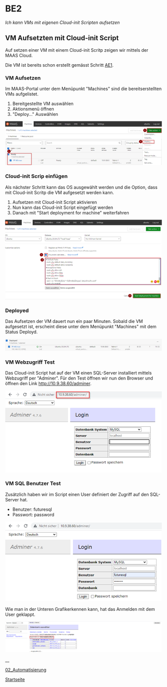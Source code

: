 # BE2
*Ich kann VMs mit eigenen Cloud-init Scripten aufsetzen*

## VM Aufsetzten mit Cloud-init Script

Auf setzen einer VM mit einem Cloud-init Scritp zeigen wir mittels der MAAS Cloud.

Die VM ist bereits schon erstellt gemässt Schritt [AE1](https://github.com/ask-yo-girl-about-me/Project-Future/blob/main/01_Grundlage/AE1.md).

### VM Aufsetzen

Im MAAS-Portal unter dem Menüpunkt "Machines" sind die bereitserstellten VMs aufgelistet.

1. Bereitgestellte VM auswählen
2. Aktionsmenü öffnen
3. "Deploy..." Auswählen

![BE2_1](../00_Allgemein/images/02_Automatisierung/BE2/BE2_1.png)

### Cloud-init Scrip einfügen

Als nächster Schritt kann das OS ausgewählt werden und die Option, dass mit Cloud-init Scritp die VM aufgesetzt werden kann.

1. Aufsetzen mit Cloud-init Script aktivieren
2. Nun kann das Cloud-init Script eingefügt werden
3. Danach mit "Start deployment for machine" weiterfahren

![BE2_2](../00_Allgemein/images/02_Automatisierung/BE2/BE2_2.png)

### Deployed

Das Aufsetzen der VM dauert nun ein paar Minuten. Sobald die VM aufgesetzt ist, erscheint diese unter dem Menüpunkt "Machines" mit dem Status Deployd.

![BE2_3](../00_Allgemein/images/02_Automatisierung/BE2/BE2_3.png)

### VM Webzugriff Test

Das Cloud-init Script hat auf der VM einen SQL-Server installiert mittels Webzugriff per "Adminer".
Für den Test öffnen wir nun den Browser und öffnen den Link http://10.9.38.60/adminer.

![BE2_4](../00_Allgemein/images/02_Automatisierung/BE2/BE2_4.png)

### VM SQL Benutzer Test

Zusätzlich haben wir im Script einen User definiert der Zugriff auf den SQL-Server hat.

- Benutzer:   futuresql
- Passwort:   password

![BE2_4](../00_Allgemein/images/02_Automatisierung/BE2/BE2_5.png)

Wie man in der Unteren Grafikerkennen kann, hat das Anmelden mit dem User geklappt.

![BE2_4](../00_Allgemein/images/02_Automatisierung/BE2/BE2_6.png)

__

[02_Automatisierung](../02_Automatisierung)

[Startseite](https://github.com/ask-yo-girl-about-me/Project-Future)